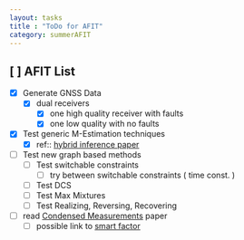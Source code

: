 ```yaml
---
layout: tasks
title : "ToDo for AFIT"
category: summerAFIT
---
```


## [ ] AFIT List

- [x] Generate GNSS Data
   - [x] dual receivers 
     - [x] one high quality receiver with faults 
     - [x] one low quality with no faults
- [x] Test generic M-Estimation techniques
    - [x] ref::  [hybrid inference paper](http://www.robots.ox.ac.uk/~avsegal/resources/papers/segal2014hybrid.pdf)
- [ ] Test new graph based methods 
    - [ ] Test switchable constraints
        - [ ] try between switchable constraints ( time const. ) 
    - [ ] Test DCS 
    - [ ] Test Max Mixtures 
    - [ ] Test Realizing, Reversing, Recovering
- [ ] read [Condensed Measurements](http://kaini.org/assets/Grisetti12iros.pdf) paper
    - [ ] possible link to [ smart factor ](http://www.cc.gatech.edu/~dellaert/pub/Carlone14icra.pdf)
